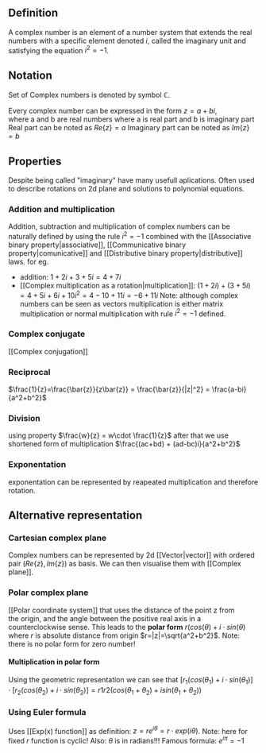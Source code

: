 ## Definition
A complex number is an element of a number system that extends the real numbers with a specific element denoted $i$, called the imaginary unit and satisfying the equation $i^2 = −1$.

## Notation
Set of Complex numbers is denoted by symbol $\mathbb{C}$.

Every complex number can be expressed in the form $z=a+bi$, where a and b are real numbers where a is real part and b is imaginary part
Real part can be noted as $Re\{z\} = a$
Imaginary part can be noted as $Im\{z\} = b$

## Properties
Despite being called "imaginary" have many usefull aplications. Often used to describe rotations on 2d plane and solutions to polynomial equations.

### Addition and multiplication
Addition, subtraction and multiplication of complex numbers can be naturally defined by using the rule $i^2 = −1$ combined with the [[Associative binary property|associative]], [[Communicative binary property|comunicative]] and [[Distributive binary property|distributive]] laws. 
for eg. 
- addition: $1+2i + 3 + 5i = 4 + 7i$ 
- [[Complex multiplication as a rotation|multiplication]]: $(1+2i) + (3 + 5i) = 4+5i+6i+10i^2 = 4-10+11i = -6+11i$ 
Note: although complex numbers can be seen as vectors multiplication is either matrix multiplication or normal multiplication with rule $i^2 = −1$ defined.

### Complex conjugate
[[Complex conjugation]]

### Reciprocal
$\frac{1}{z}=\frac{\bar{z}}{z\bar{z}} = \frac{\bar{z}}{|z|^2} = \frac{a-bi}{a^2+b^2}$

### Division
using property $\frac{w}{z} = w\cdot \frac{1}{z}$
after that we use shortened form of multiplication $\frac{(ac+bd) + (ad-bc)i}{a^2+b^2}$

### Exponentation
exponentation can be represented by reapeated multiplication and therefore rotation.

## Alternative representation
### Cartesian complex plane
Complex numbers can be represented by 2d [[Vector|vector]] with ordered pair $(Re\{z\}, Im\{z\})$ as basis. We can then visualise them with [[Complex plane]].

### Polar complex plane
[[Polar coordinate system]] that uses the distance of the point z from the origin, and the angle between the positive real axis in a counterclockwise sense. This leads to the **polar form** $r(cos(\theta) + i\cdot sin(\theta)$ where $r$ is absolute distance from origin $r=|z|=\sqrt{a^2+b^2}$. Note: there is no polar form for zero number!
#### Multiplication in polar form
Using the geometric representation we can see that $[r_1(cos(\theta_1) + i\cdot sin(\theta_1)]\cdot[r_2(cos(\theta_2) + i\cdot sin(\theta_2)] = r1r2(cos(\theta_1+\theta_2) + i sin(\theta_1+\theta_2))$

### Using Euler formula
Uses [[Exp(x) function]] as definition: $z = re^{i \theta} = r\cdot exp(i\theta)$. Note: here for fixed $r$ function is cyclic! Also: $\theta$ is in radians!!!
Famous formula: $e^{i\pi} = -1$
